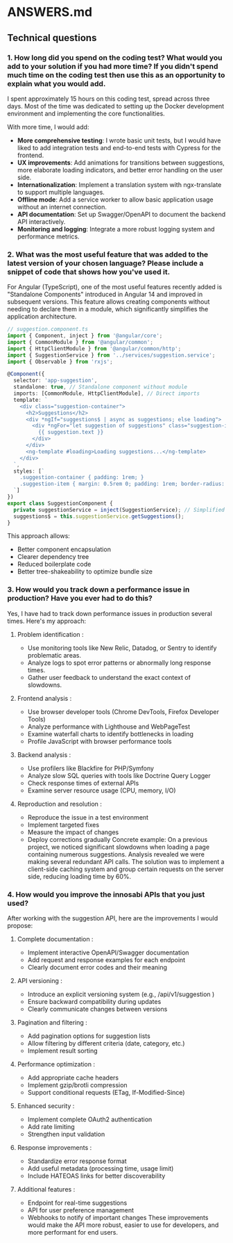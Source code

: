 # ANSWERS.md

## Technical questions

### 1. How long did you spend on the coding test? What would you add to your solution if you had more time? If you didn't spend much time on the coding test then use this as an opportunity to explain what you would add.

I spent approximately 15 hours on this coding test, spread across three days. Most of the time was dedicated to setting up the Docker development environment and implementing the core functionalities.

With more time, I would add:

- **More comprehensive testing**: I wrote basic unit tests, but I would have liked to add integration tests and end-to-end tests with Cypress for the frontend.
- **UX improvements**: Add animations for transitions between suggestions, more elaborate loading indicators, and better error handling on the user side.
- **Internationalization**: Implement a translation system with ngx-translate to support multiple languages.
- **Offline mode**: Add a service worker to allow basic application usage without an internet connection.
- **API documentation**: Set up Swagger/OpenAPI to document the backend API interactively.
- **Monitoring and logging**: Integrate a more robust logging system and performance metrics.

### 2. What was the most useful feature that was added to the latest version of your chosen language? Please include a snippet of code that shows how you've used it.

For Angular (TypeScript), one of the most useful features recently added is "Standalone Components" introduced in Angular 14 and improved in subsequent versions. This feature allows creating components without needing to declare them in a module, which significantly simplifies the application architecture.

```typescript
// suggestion.component.ts
import { Component, inject } from '@angular/core';
import { CommonModule } from '@angular/common';
import { HttpClientModule } from '@angular/common/http';
import { SuggestionService } from '../services/suggestion.service';
import { Observable } from 'rxjs';

@Component({
  selector: 'app-suggestion',
  standalone: true, // Standalone component without module
  imports: [CommonModule, HttpClientModule], // Direct imports
  template: `
    <div class="suggestion-container">
      <h2>Suggestions</h2>
      <div *ngIf="suggestions$ | async as suggestions; else loading">
        <div *ngFor="let suggestion of suggestions" class="suggestion-item">
          {{ suggestion.text }}
        </div>
      </div>
      <ng-template #loading>Loading suggestions...</ng-template>
    </div>
  `,
  styles: [`
    .suggestion-container { padding: 1rem; }
    .suggestion-item { margin: 0.5rem 0; padding: 1rem; border-radius: 0.25rem; background-color: #f5f5f5; }
  `]
})
export class SuggestionComponent {
  private suggestionService = inject(SuggestionService); // Simplified dependency injection
  suggestions$ = this.suggestionService.getSuggestions();
}

```


This approach allows:

- Better component encapsulation
- Clearer dependency tree
- Reduced boilerplate code
- Better tree-shakeability to optimize bundle size
### 3. How would you track down a performance issue in production? Have you ever had to do this?
Yes, I have had to track down performance issues in production several times. Here's my approach:

1. Problem identification :
   
   - Use monitoring tools like New Relic, Datadog, or Sentry to identify problematic areas.
   - Analyze logs to spot error patterns or abnormally long response times.
   - Gather user feedback to understand the exact context of slowdowns.
2. Frontend analysis :
   
   - Use browser developer tools (Chrome DevTools, Firefox Developer Tools)
   - Analyze performance with Lighthouse and WebPageTest
   - Examine waterfall charts to identify bottlenecks in loading
   - Profile JavaScript with browser performance tools
3. Backend analysis :
   
   - Use profilers like Blackfire for PHP/Symfony
   - Analyze slow SQL queries with tools like Doctrine Query Logger
   - Check response times of external APIs
   - Examine server resource usage (CPU, memory, I/O)
4. Reproduction and resolution :
   
   - Reproduce the issue in a test environment
   - Implement targeted fixes
   - Measure the impact of changes
   - Deploy corrections gradually
Concrete example: On a previous project, we noticed significant slowdowns when loading a page containing numerous suggestions. Analysis revealed we were making several redundant API calls. The solution was to implement a client-side caching system and group certain requests on the server side, reducing loading time by 60%.

### 4. How would you improve the innosabi APIs that you just used?
After working with the suggestion API, here are the improvements I would propose:

1. Complete documentation :
   
   - Implement interactive OpenAPI/Swagger documentation
   - Add request and response examples for each endpoint
   - Clearly document error codes and their meaning
2. API versioning :
   
   - Introduce an explicit versioning system (e.g., /api/v1/suggestion )
   - Ensure backward compatibility during updates
   - Clearly communicate changes between versions
3. Pagination and filtering :
   
   - Add pagination options for suggestion lists
   - Allow filtering by different criteria (date, category, etc.)
   - Implement result sorting
4. Performance optimization :
   
   - Add appropriate cache headers
   - Implement gzip/brotli compression
   - Support conditional requests (ETag, If-Modified-Since)
5. Enhanced security :
   
   - Implement complete OAuth2 authentication
   - Add rate limiting
   - Strengthen input validation
6. Response improvements :
   
   - Standardize error response format
   - Add useful metadata (processing time, usage limit)
   - Include HATEOAS links for better discoverability
7. Additional features :
   
   - Endpoint for real-time suggestions
   - API for user preference management
   - Webhooks to notify of important changes
These improvements would make the API more robust, easier to use for developers, and more performant for end users.